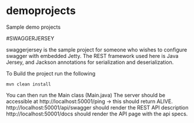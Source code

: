 # demoprojects
Sample demo projects

#SWAGGERJERSEY

swaggerjersey is the sample project for someone who wishes to configure swagger with embedded Jetty. 
The REST framework used here is Java Jersey, and Jackson annotations for serialization and deserialization.

To Build the project run the following

`mvn clean install`

You can then run the Main class (Main.java)
The server should be accessible at http://localhost:50001/ping -> this should return ALIVE.
http://localhost:50001/api/swagger should render the REST API description
http://localhost:50001/docs should render the API page with the api specs.
